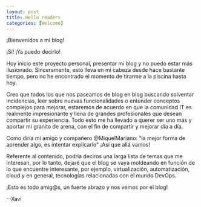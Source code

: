 ```yaml
---
layout: post
title: Hello readers
categories: [Welcome]
---
```


¡Bienvenidos a mi blog!

¡Sí! ¡Ya puedo decirlo!

Hoy inicio este proyecto personal, presentar mi blog y no puedo estar más ilusionado. Sinceramente, esto lleva en mi cabeza desde hace bastante tiempo, pero no he encontrado el momento de tirarme a la piscina hasta hoy.

Creo que todos los que nos paseamos de blog en blog buscando solventar incidencias, leer sobre nuevas funcionalidades o entender conceptos complejos para mejorar, estaremos de acuerdo en que la comunidad IT es realmente impresionante y llena de grandes profesionales que desean compartir su experiencia. Todo esto me ha llevado a querer ser uno más y aportar mi granito de arena, con el fin de compartir y mejorar día a día.

Como diría mi amigo y compañero @MiquelMariano: "la mejor forma de aprender algo, es intentar explicarlo" ¡Así que allá vamos!

Referente al contenido, podría deciros una larga lista de temas que me interesan, por lo tanto, dejaré que el blog se vaya moldeando en función de lo que encuentre interesante, por ejemplo, virtualización, automatización, cloud y en general, tecnologías relacionadas con el mundo DevOps.

¡Esto es todo amig@s, un fuerte abrazo y nos vemos por el blog!

--Xavi
